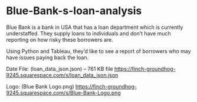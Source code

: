 # Blue-Bank-s-loan-analysis
Blue Bank is a bank in USA that has a loan department which is currently understaffed.  They supply loans to individuals and don’t have much reporting on how risky these  borrowers are. 


Using Python and Tableau, they’d like to see a report of borrowers who may have issues paying back the loan. 


Date File: (loan_data_json.json) – 761 KB file https://finch-groundhog-9245.squarespace.com/s/loan_data_json.json 


Logo: (Blue Bank Logo.png) https://finch-groundhog-9245.squarespace.com/s/Blue-Bank-Logo.png
